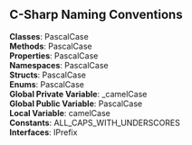 <link rel="stylesheet" href="../style.css">

## C-Sharp Naming Conventions

**Classes**: PascalCase  
**Methods**: PascalCase  
**Properties**: PascalCase  
**Namespaces**: PascalCase  
**Structs**: PascalCase  
**Enums**: PascalCase  
**Global Private Variable**: _camelCase  
**Global Public Variable**: PascalCase  
**Local Variable**: camelCase  
**Constants**: ALL_CAPS_WITH_UNDERSCORES  
**Interfaces**: IPrefix  
